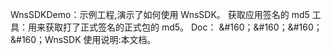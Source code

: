 
WnsSDKDemo：示例工程,演示了如何使用 WnsSDK。
获取应用签名的 md5 工具：用来获取打了正式签名的正式包的 md5。
Doc：
&#160；&#160；&#160；&#160；WnsSDK 使用说明:本文档。


